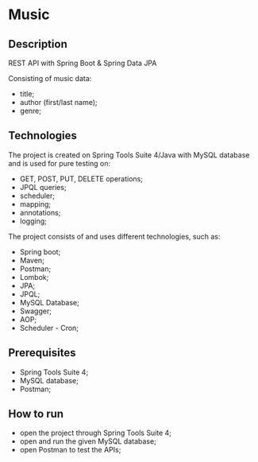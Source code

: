 # Music
## Description
REST API with Spring Boot & Spring Data JPA

Consisting of music data:
- title;
- author (first/last name);
- genre;
## Technologies
The project is created on Spring Tools Suite 4/Java with MySQL database and is used for pure testing on:
- GET, POST, PUT, DELETE operations;
- JPQL queries;
- scheduler;
- mapping;
- annotations;
- logging;

The project consists of and uses different technologies, such as:
- Spring boot;
- Maven;
- Postman;
- Lombok;
- JPA;
- JPQL;
- MySQL Database;
- Swagger;
- AOP;
- Scheduler - Cron;
## Prerequisites
- Spring Tools Suite 4;
- MySQL database;
- Postman;
## How to run
- open the project through Spring Tools Suite 4; 
- open and run the given MySQL database;
- open Postman to test the APIs;

